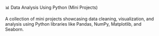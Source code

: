 📊 Data Analysis Using Python (Mini Projects)

A collection of mini projects showcasing data cleaning, visualization, and analysis using Python libraries like Pandas, NumPy, Matplotlib, and Seaborn.
